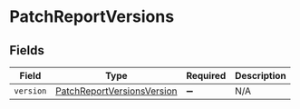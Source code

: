 # PatchReportVersions


## Fields

| Field                                                                           | Type                                                                            | Required                                                                        | Description                                                                     |
| ------------------------------------------------------------------------------- | ------------------------------------------------------------------------------- | ------------------------------------------------------------------------------- | ------------------------------------------------------------------------------- |
| `version`                                                                       | [PatchReportVersionsVersion](../../models/shared/patchreportversionsversion.md) | :heavy_minus_sign:                                                              | N/A                                                                             |